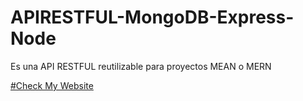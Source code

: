 # APIRESTFUL-MongoDB-Express-Node

Es una API RESTFUL reutilizable para proyectos MEAN o MERN

<a href="https://libardolopez.tech"> #Check My Website</a>

